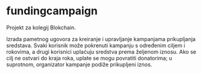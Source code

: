 # fundingcampaign
Projekt  za kolegij Blokchain.  

Izrada pametnog ugovora za kreiranje i upravljanje kampanjama prikupljanja sredstava. Svaki korisnik može pokrenuti kampanju s određenim ciljem i rokovima, a drugi korisnici uplaćuju sredstva prema željenom iznosu. Ako se cilj ne ostvari do kraja roka, uplate se mogu povratiti donatorima; u suprotnom, organizator kampanje podiže prikupljeni iznos.

